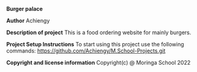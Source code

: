 
**Burger palace**

**Author**
Achiengy

**Description of project**
This is a food ordering website for mainly burgers.

**Project Setup Instructions**
To start using this project use the following commands:
   https://github.com/Achiengy/M.School-Projects.git
   
 **Copyright and license information**
   Copyright(c) @ Moringa School 2022


